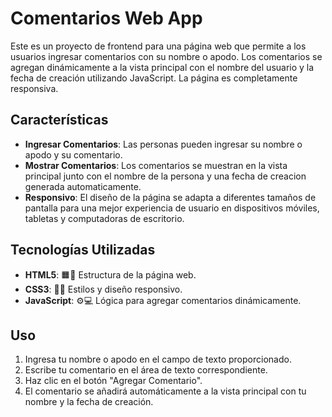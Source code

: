 # Comentarios Web App

Este es un proyecto de frontend para una página web que permite a los usuarios ingresar comentarios con su nombre o apodo. Los comentarios se agregan dinámicamente a la vista principal con el nombre del usuario y la fecha de creación utilizando JavaScript. La página es completamente responsiva.

## Características

- **Ingresar Comentarios**: Las personas pueden ingresar su nombre o apodo y su comentario.
- **Mostrar Comentarios**: Los comentarios se muestran en la vista principal junto con el nombre de la persona y una fecha de creacion generada automaticamente.
- **Responsivo**: El diseño de la página se adapta a diferentes tamaños de pantalla para una mejor experiencia de usuario en dispositivos móviles, tabletas y computadoras de escritorio.

## Tecnologías Utilizadas

- **HTML5**: 🟧📄 Estructura de la página web.
- **CSS3**: 🎨💅 Estilos y diseño responsivo.
- **JavaScript**: ⚙️💻 Lógica para agregar comentarios dinámicamente.

## Uso

1. Ingresa tu nombre o apodo en el campo de texto proporcionado.
2. Escribe tu comentario en el área de texto correspondiente.
3. Haz clic en el botón "Agregar Comentario".
4. El comentario se añadirá automáticamente a la vista principal con tu nombre y la fecha de creación.

